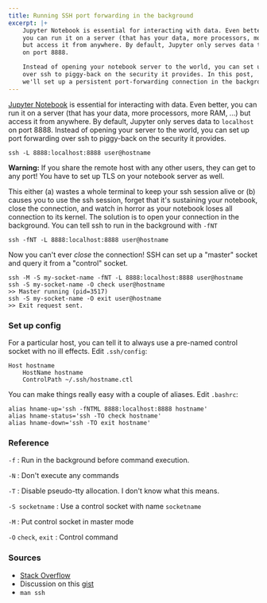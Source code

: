 ```yaml
---
title: Running SSH port forwarding in the background
excerpt: |+
    Jupyter Notebook is essential for interacting with data. Even better,
    you can run it on a server (that has your data, more processors, more RAM, ...)
    but access it from anywhere. By default, Jupyter only serves data to `localhost`
    on port 8888.

    Instead of opening your notebook server to the world, you can set up port forwarding
    over ssh to piggy-back on the security it provides. In this post,
    we'll set up a persistent port-forwarding connection in the background.
---
```


[Jupyter Notebook] is essential for interacting with data. Even better,
you can run it on a server (that has your data, more processors, more RAM, ...)
but access it from anywhere. By default, Jupyter only serves data to `localhost`
on port 8888. Instead of opening your server to the world, you can set up port forwarding
over ssh to piggy-back on the security it provides.

    ssh -L 8888:localhost:8888 user@hostname

<div class="alert alert-danger" role="alert">
  <strong>Warning:</strong> If you share the remote host with any other users,
  they can get to any port! You have to set up TLS on your 
  notebook server as well.
</div>

This either (a) wastes a whole terminal to keep your ssh session alive
or (b) causes you to use the ssh session, forget that it's sustaining
your notebook, close the connection, and watch in horror as your notebook
loses all connection to its kernel. The solution is to open your connection
in the background. You can tell ssh to run
in the background with `-fNT`

    ssh -fNT -L 8888:localhost:8888 user@hostname

Now you can't ever *close* the connection! SSH can set up a "master" socket
and query it from a "control" socket.

    ssh -M -S my-socket-name -fNT -L 8888:localhost:8888 user@hostname
    ssh -S my-socket-name -O check user@hostname
    >> Master running (pid=3517) 
    ssh -S my-socket-name -O exit user@hostname
    >> Exit request sent. 

### Set up config

For a particular host, you can tell it to always use a pre-named control
socket with no ill effects. Edit `.ssh/config`:

    Host hostname
        HostName hostname
        ControlPath ~/.ssh/hostname.ctl

You can make things really easy with a couple of aliases. Edit `.bashrc`:

    alias hname-up='ssh -fNTML 8888:localhost:8888 hostname'
    alias hname-status='ssh -TO check hostname'
    alias hname-down='ssh -TO exit hostname'

### Reference

`-f`
:   Run in the background before command execution.

`-N`
:   Don't execute any commands

`-T`
:   Disable pseudo-tty allocation. I don't know what this means.

`-S socketname`
:   Use a control socket with name `socketname`

`-M`
:   Put control socket in master mode

`-O` `check`, `exit`
:   Control command

### Sources

- [Stack Overflow]
- Discussion on this [gist]
- `man ssh`

[Jupyter Notebook]: http://jupyter.org/
[Stack Overflow]: http://stackoverflow.com/questions/2241063/bash-script-to-setup-a-temporary-ssh-tunnel
[Gist]: https://gist.github.com/scy/6781836

